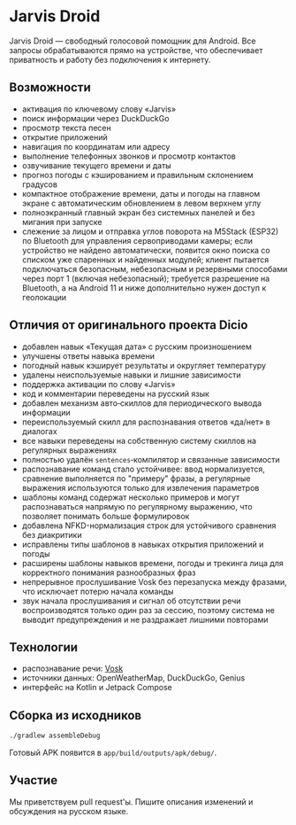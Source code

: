 # Jarvis Droid

Jarvis Droid — свободный голосовой помощник для Android. Все запросы обрабатываются прямо на устройстве, что обеспечивает приватность и работу без подключения к интернету.

## Возможности

- активация по ключевому слову «Jarvis»
- поиск информации через DuckDuckGo
- просмотр текста песен
- открытие приложений
- навигация по координатам или адресу
- выполнение телефонных звонков и просмотр контактов
- озвучивание текущего времени и даты
- прогноз погоды с кэшированием и правильным склонением градусов
- компактное отображение времени, даты и погоды на главном экране с автоматическим обновлением в левом верхнем углу
- полноэкранный главный экран без системных панелей и без мигания при запуске
 - слежение за лицом и отправка углов поворота на M5Stack (ESP32) по Bluetooth для управления сервоприводами камеры; если устройство не найдено автоматически, появится окно поиска со списком уже спаренных и найденных модулей; клиент пытается подключаться безопасным, небезопасным и резервными способами через порт 1 (включая небезопасный); требуется разрешение на Bluetooth, а на Android 11 и ниже дополнительно нужен доступ к геолокации

## Отличия от оригинального проекта Dicio

- добавлен навык «Текущая дата» с русским произношением
- улучшены ответы навыка времени
- погодный навык кэширует результаты и округляет температуру
- удалены неиспользуемые навыки и лишние зависимости
- поддержка активации по слову «Jarvis»
- код и комментарии переведены на русский язык
- добавлен механизм авто‑скиллов для периодического вывода информации
- переиспользуемый скилл для распознавания ответов «да/нет» в диалогах
- все навыки переведены на собственную систему скиллов на регулярных выражениях
- полностью удалён `sentences`‑компилятор и связанные зависимости
- распознавание команд стало устойчивее: ввод нормализуется, сравнение выполняется по "примеру" фразы, а регулярные выражения используются только для извлечения параметров
- шаблоны команд содержат несколько примеров и могут распознаваться напрямую по регулярному выражению, что позволяет понимать больше формулировок
- добавлена NFKD-нормализация строк для устойчивого сравнения без диакритики
- исправлены типы шаблонов в навыках открытия приложений и погоды
- расширены шаблоны навыков времени, погоды и трекинга лица для корректного понимания разнообразных фраз
- непрерывное прослушивание Vosk без перезапуска между фразами, что исключает потерю начала команды
- звук начала прослушивания и сигнал об отсутствии речи воспроизводятся только один раз за сессию, поэтому система не выводит предупреждения и не раздражает лишними повторами

## Технологии

- распознавание речи: [Vosk](https://github.com/alphacep/vosk-api)
- источники данных: OpenWeatherMap, DuckDuckGo, Genius
- интерфейс на Kotlin и Jetpack Compose

## Сборка из исходников

```bash
./gradlew assembleDebug
```

Готовый APK появится в `app/build/outputs/apk/debug/`.

## Участие

Мы приветствуем pull request'ы. Пишите описания изменений и обсуждения на русском языке.
